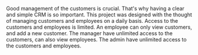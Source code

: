 Good management of the customers is crucial. That's why having a clear and simple CRM is so important. This project was designed with the thought of managing customers and employees on a daily basis.
Access to the customers and employees is limited. An employee can only view customers, and add a new customer. The manager have unlimited access to the customers, can also view employees. The admin have unlimited access to the customers and employees.

